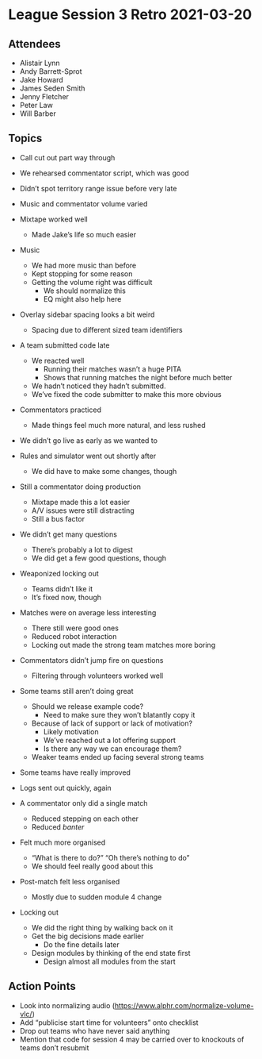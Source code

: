 # League Session 3 Retro 2021-03-20

## Attendees

- Alistair Lynn
- Andy Barrett-Sprot
- Jake Howard
- James Seden Smith
- Jenny Fletcher
- Peter Law
- Will Barber

## Topics

- Call cut out part way through

- We rehearsed commentator script, which was good

- Didn’t spot territory range issue before very late

- Music and commentator volume varied

- Mixtape worked well
  - Made Jake’s life so much easier

- Music
  - We had more music than before
  - Kept stopping for some reason
  - Getting the volume right was difficult
    - We should normalize this
    - EQ might also help here

- Overlay sidebar spacing looks a bit weird
  - Spacing due to different sized team identifiers

- A team submitted code late
  - We reacted well
    - Running their matches wasn’t a huge PITA
    - Shows that running matches the night before much better
  - We hadn’t noticed they hadn’t submitted.
  - We’ve fixed the code submitter to make this more obvious

- Commentators practiced
  - Made things feel much more natural, and less rushed

- We didn’t go live as early as we wanted to

- Rules and simulator went out shortly after
  - We did have to make some changes, though

- Still a commentator doing production
  - Mixtape made this a lot easier
  - A/V issues were still distracting
  - Still a bus factor

- We didn’t get many questions
  - There’s probably a lot to digest
  - We did get a few good questions, though

- Weaponized locking out
  - Teams didn’t like it
  - It’s fixed now, though

- Matches were on average less interesting
  - There still were good ones
  - Reduced robot interaction
  - Locking out made the strong team matches more boring

- Commentators didn’t jump fire on questions
  - Filtering through volunteers worked well

- Some teams still aren’t doing great
  - Should we release example code?
    - Need to make sure they won’t blatantly copy it
  - Because of lack of support or lack of motivation?
    - Likely motivation
    - We’ve reached out a lot offering support
    - Is there any way we can encourage them?
  - Weaker teams ended up facing several strong teams

- Some teams have really improved

- Logs sent out quickly, again

- A commentator only did a single match
  - Reduced stepping on each other
  - Reduced _banter_

- Felt much more organised
  - “What is there to do?” “Oh there’s nothing to do”
  - We should feel really good about this

- Post-match felt less organised
  - Mostly due to sudden module 4 change

- Locking out
  - We did the right thing by walking back on it
  - Get the big decisions made earlier
    - Do the fine details later
  - Design modules by thinking of the end state first
    - Design almost all modules from the start


## Action Points

- Look into normalizing audio (<https://www.alphr.com/normalize-volume-vlc/>)
- Add “publicise start time for volunteers” onto checklist
- Drop out teams who have never said anything
- Mention that code for session 4 may be carried over to knockouts of teams don’t resubmit
